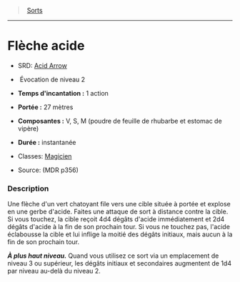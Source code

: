 ﻿---
!SpellItem
Family: SpellHD
Level: 2
Type: Évocation
CastingTime: 1 action
Range: 27 mètres
Components: V, S, M (poudre de feuille de rhubarbe et estomac de vipère)
Duration: instantanée
Classes: '[Magicien](hd_wizard.md)'
Id: spells_hd.md#flèche-acide
ParentLink: spells_hd.md#sorts
Name: Flèche acide
ParentName: Sorts
NameLevel: 1
AltName: '[Acid Arrow](srd_spells_acid_arrow.md)'
Source: (MDR p356)
Attributes:
  Name: Flèche acide
  Markdown: >+
    # <!--Name-->Flèche acide<!--/Name-->


    - SRD: <!--AltName-->[Acid Arrow](srd_spells_acid_arrow.md)<!--/AltName-->


    -  <!--Type-->Évocation<!--/Type--> de niveau <!--Level-->2<!--/Level-->


    - **Temps d'incantation :** <!--CastingTime-->1 action<!--/CastingTime-->


    - **Portée :** <!--Range-->27 mètres<!--/Range-->


    - **Composantes :** <!--Components-->V, S, M (poudre de feuille de rhubarbe et estomac de vipère)<!--/Components-->


    - **Durée :** <!--Duration-->instantanée<!--/Duration-->


    - Classes: <!--Classes-->[Magicien](hd_wizard.md)<!--/Classes-->


    - Source: <!--Source-->(MDR p356)<!--/Source-->


    ### Description


    Une flèche d'un vert chatoyant file vers une cible située à portée et explose en une gerbe d'acide. Faites une attaque de sort à distance contre la cible. Si vous touchez, la cible reçoit 4d4 dégâts d'acide immédiatement et 2d4 dégâts d'acide à la fin de son prochain tour. Si vous ne touchez pas, l'acide éclabousse la cible et lui inflige la moitié des dégâts initiaux, mais aucun à la fin de son prochain tour.


    **_À plus haut niveau._** Quand vous utilisez ce sort via un emplacement de niveau 3 ou supérieur, les dégâts initiaux et secondaires augmentent de 1d4 par niveau au-delà du niveau 2.

  AltName: '[Acid Arrow](srd_spells_acid_arrow.md)'
  Type: Évocation
  Level: 2
  CastingTime: 1 action
  Range: 27 mètres
  Components: V, S, M (poudre de feuille de rhubarbe et estomac de vipère)
  Duration: instantanée
  Classes: '[Magicien](hd_wizard.md)'
  Source: (MDR p356)
AttributesDictionary: >+
  Name: Flèche acide

  Markdown: >+

    # <!--Name-->Flèche acide<!--/Name-->





    - SRD: <!--AltName-->[Acid Arrow](srd_spells_acid_arrow.md)<!--/AltName-->





    -  <!--Type-->Évocation<!--/Type--> de niveau <!--Level-->2<!--/Level-->





    - **Temps d'incantation :** <!--CastingTime-->1 action<!--/CastingTime-->





    - **Portée :** <!--Range-->27 mètres<!--/Range-->





    - **Composantes :** <!--Components-->V, S, M (poudre de feuille de rhubarbe et estomac de vipère)<!--/Components-->





    - **Durée :** <!--Duration-->instantanée<!--/Duration-->





    - Classes: <!--Classes-->[Magicien](hd_wizard.md)<!--/Classes-->





    - Source: <!--Source-->(MDR p356)<!--/Source-->





    ### Description





    Une flèche d'un vert chatoyant file vers une cible située à portée et explose en une gerbe d'acide. Faites une attaque de sort à distance contre la cible. Si vous touchez, la cible reçoit 4d4 dégâts d'acide immédiatement et 2d4 dégâts d'acide à la fin de son prochain tour. Si vous ne touchez pas, l'acide éclabousse la cible et lui inflige la moitié des dégâts initiaux, mais aucun à la fin de son prochain tour.





    **_À plus haut niveau._** Quand vous utilisez ce sort via un emplacement de niveau 3 ou supérieur, les dégâts initiaux et secondaires augmentent de 1d4 par niveau au-delà du niveau 2.



  AltName: '[Acid Arrow](srd_spells_acid_arrow.md)'

  Type: Évocation

  Level: 2

  CastingTime: 1 action

  Range: 27 mètres

  Components: V, S, M (poudre de feuille de rhubarbe et estomac de vipère)

  Duration: instantanée

  Classes: '[Magicien](hd_wizard.md)'

  Source: (MDR p356)

---
> [Sorts](hd_spells.md)

---

# Flèche acide

- SRD: [Acid Arrow](srd_spells_acid_arrow.md)

-  Évocation de niveau 2

- **Temps d'incantation :** 1 action

- **Portée :** 27 mètres

- **Composantes :** V, S, M (poudre de feuille de rhubarbe et estomac de vipère)

- **Durée :** instantanée

- Classes: [Magicien](hd_wizard.md)

- Source: (MDR p356)

### Description

Une flèche d'un vert chatoyant file vers une cible située à portée et explose en une gerbe d'acide. Faites une attaque de sort à distance contre la cible. Si vous touchez, la cible reçoit 4d4 dégâts d'acide immédiatement et 2d4 dégâts d'acide à la fin de son prochain tour. Si vous ne touchez pas, l'acide éclabousse la cible et lui inflige la moitié des dégâts initiaux, mais aucun à la fin de son prochain tour.

**_À plus haut niveau._** Quand vous utilisez ce sort via un emplacement de niveau 3 ou supérieur, les dégâts initiaux et secondaires augmentent de 1d4 par niveau au-delà du niveau 2.

